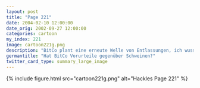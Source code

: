```yaml
---
layout: post
title: "Page 221"
date: 2004-02-10 12:00:00
date_orig: 2002-09-27 12:00:00
categories: cartoon
my_index: 221
image: cartoon221g.png
description: "BitCo plant eine erneute Welle von Entlassungen, ich wusste es! Niemand ist sicher, vor allem ich nicht Sieh den Tatsachen ins Auge - diese Firma mochte Schweine noch nie! Es juckt sie nicht, weil ich ein Schwein bin Preston, der Geschäftsführer von BitCo ist ein Schwein Wir haben einen CEO Preston Hackles"
germantitle: "Hat BitCo Vorurteile gegenüber Schweinen?"
twitter_card_type: summary_large_image
---
```


{% include figure.html src="cartoon221g.png" alt="Hackles Page 221"  %}
